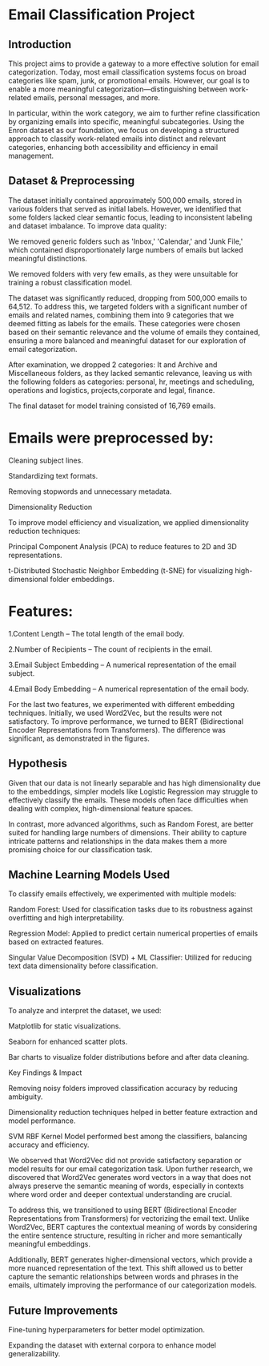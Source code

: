 # Email Classification Project

## Introduction
This project aims to provide a gateway to a more effective solution for email categorization. Today, most email classification systems focus on broad categories like spam, junk, or promotional emails. However, our goal is to enable a more meaningful categorization—distinguishing between work-related emails, personal messages, and more.

In particular, within the work category, we aim to further refine classification by organizing emails into specific, meaningful subcategories. Using the Enron dataset as our foundation, we focus on developing a structured approach to classify work-related emails into distinct and relevant categories, enhancing both accessibility and efficiency in email management.

## Dataset & Preprocessing

The dataset initially contained approximately 500,000 emails, stored in various folders that served as initial labels. However, we identified that some folders lacked clear semantic focus, leading to inconsistent labeling and dataset imbalance. To improve data quality:

We removed generic folders such as 'Inbox,' 'Calendar,' and 'Junk File,' which contained disproportionately large numbers of emails but lacked meaningful distinctions.

We removed folders with very few emails, as they were unsuitable for training a robust classification model.

The dataset was significantly reduced, dropping from 500,000 emails to 64,512. To address this, we targeted folders with a significant number of emails and related names, combining them into 9 categories that we deemed fitting as labels for the emails. These categories were chosen based on their semantic relevance and the volume of emails they contained, ensuring a more balanced and meaningful dataset for our exploration of email categorization.

After examination, we dropped 2 categories: It and  Archive and Miscellaneous folders, as they lacked semantic relevance, leaving us with the following folders as categories:
personal, hr, meetings and scheduling, operations and logistics, projects,corporate and legal, finance.

The final dataset for model training consisted of 16,769 emails.

# Emails were preprocessed by:

Cleaning subject lines.

Standardizing text formats.

Removing stopwords and unnecessary metadata.

Dimensionality Reduction

To improve model efficiency and visualization, we applied dimensionality reduction techniques:

Principal Component Analysis (PCA) to reduce features to 2D and 3D representations.

t-Distributed Stochastic Neighbor Embedding (t-SNE) for visualizing high-dimensional folder embeddings.

# Features:
1.Content Length – The total length of the email body.

2.Number of Recipients – The count of recipients in the email.

3.Email Subject Embedding – A numerical representation of the email subject.

4.Email Body Embedding – A numerical representation of the email body.

For the last two features, we experimented with different embedding techniques. Initially, we used Word2Vec, but the results were not satisfactory. To improve performance, we turned to BERT (Bidirectional Encoder Representations from Transformers). The difference was significant, as demonstrated in the figures.

## Hypothesis
Given that our data is not linearly separable and has high dimensionality due to the embeddings, simpler models like Logistic Regression may struggle to effectively classify the emails. These models often face difficulties when dealing with complex, high-dimensional feature spaces.

In contrast, more advanced algorithms, such as Random Forest, are better suited for handling large numbers of dimensions. Their ability to capture intricate patterns and relationships in the data makes them a more promising choice for our classification task. 

## Machine Learning Models Used

To classify emails effectively, we experimented with multiple models:

Random Forest: Used for classification tasks due to its robustness against overfitting and high interpretability.

Regression Model: Applied to predict certain numerical properties of emails based on extracted features.

Singular Value Decomposition (SVD) + ML Classifier: Utilized for reducing text data dimensionality before classification.

## Visualizations

To analyze and interpret the dataset, we used:

Matplotlib for static visualizations.

Seaborn for enhanced scatter plots.

Bar charts to visualize folder distributions before and after data cleaning.

Key Findings & Impact

Removing noisy folders improved classification accuracy by reducing ambiguity.

Dimensionality reduction techniques helped in better feature extraction and model performance.

SVM RBF Kernel Model performed best among the classifiers, balancing accuracy and efficiency.

We observed that Word2Vec did not provide satisfactory separation or model results for our email categorization task. Upon further research, we discovered that Word2Vec generates word vectors in a way that does not always preserve the semantic meaning of words, especially in contexts where word order and deeper contextual understanding are crucial.

To address this, we transitioned to using BERT (Bidirectional Encoder Representations from Transformers) for vectorizing the email text. Unlike Word2Vec, BERT captures the contextual meaning of words by considering the entire sentence structure, resulting in richer and more semantically meaningful embeddings.

Additionally, BERT generates higher-dimensional vectors, which provide a more nuanced representation of the text. This shift allowed us to better capture the semantic relationships between words and phrases in the emails, ultimately improving the performance of our categorization models.

## Future Improvements

Fine-tuning hyperparameters for better model optimization.

Expanding the dataset with external corpora to enhance model generalizability.
